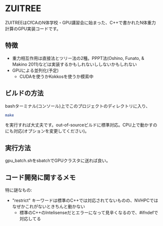 # ZUITREE

ZUITREEはCfCAのN体学校・GPU講習会に始まった、C++で書かれたN体重力計算のGPU実装コードです。

## 特徴

- 重力相互作用は直接法とツリー法の2種。PPPT法(Oshino, Funato, & Makino 2011)などは実装するかもしれないししないかもしれない
- GPUによる並列化(予定)
  - CUDAを使うかKokkosを使うか模索中

## ビルドの方法

bashターミナル(コンソール)上でこのプロジェクトのディレクトリに入り、

```bash
make
```

を実行すれば大丈夫です。out-of-sourceビルドに標準対応。CPU上で動かすのにも対応(オプションを変更してください)。

## 実行方法

gpu_batch.shをsbatchでGPUクラスタに送れば良い。

## コード開発に関するメモ

特に謎なもの:

- "restrict" キーワードは標準のC++では対応されてないものの、NVHPCではなぜかこれがないときちんと動かない
  - 標準のC++のIntelisenseだとエラーになって見辛くなるので、#ifndefで対応してる
